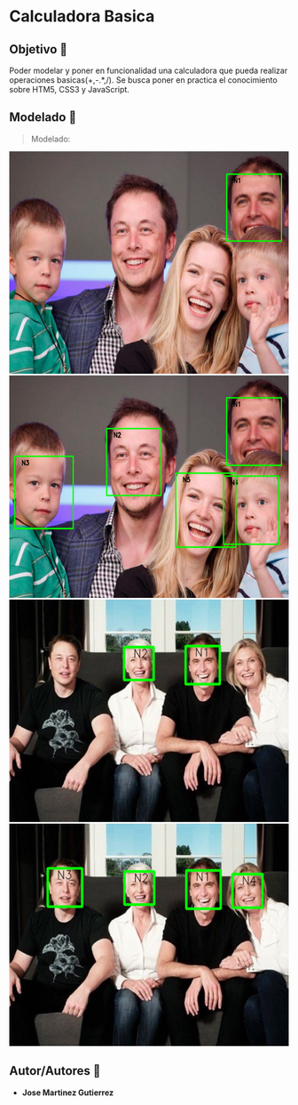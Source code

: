 # Calculadora Basica

## Objetivo :dart:
Poder modelar y poner en funcionalidad una calculadora que pueda realizar operaciones basicas(+,-.*,/). Se busca poner en practica el conocimiento sobre HTM5, CSS3 y JavaScript.

## Modelado :memo:
> Modelado: 

<img height="400px" width="600px" scale="50%" src="https://github.com/martinez022jose/Detector-De-Rostros/blob/master/screenShotsReadMe/cara1.PNG"/>

<img height="400px" width="600px" scale="50%" src="https://github.com/martinez022jose/Detector-De-Rostros/blob/master/screenShotsReadMe/cara5.PNG"/>

<img height="400px" width="600px" scale="50%" src="https://github.com/martinez022jose/Detector-De-Rostros/blob/master/screenShotsReadMe/cara2.PNG"/>

<img height="400px" width="600px" scale="50%" src="https://github.com/martinez022jose/Detector-De-Rostros/blob/master/screenShotsReadMe/cara4.PNG"/>

## Autor/Autores :pushpin:
* **Jose Martinez Gutierrez**
